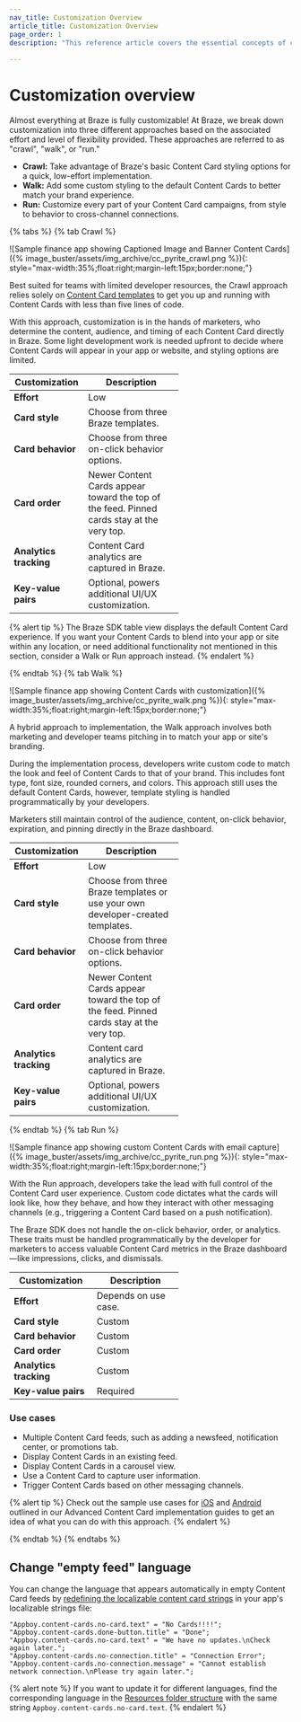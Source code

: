 ```yaml
---
nav_title: Customization Overview
article_title: Customization Overview
page_order: 1
description: "This reference article covers the essential concepts of customizing and extending the SDK messaging channels."
  
---
```


# Customization overview

Almost everything at Braze is fully customizable! At Braze, we break down customization into three different approaches based on the associated effort and level of flexibility provided. These approaches are referred to as "crawl", "walk", or "run."

- **Crawl:** Take advantage of Braze's basic Content Card styling options for a quick, low-effort implementation.
- **Walk:** Add some custom styling to the default Content Cards to better match your brand experience.
- **Run:** Customize every part of your Content Card campaigns, from style to behavior to cross-channel connections.

<style>
table {
  width: 60%;
}
table td {
    word-break: break-word;
}
</style>

{% tabs %}
{% tab Crawl %}

![Sample finance app showing Captioned Image and Banner Content Cards]({% image_buster/assets/img_archive/cc_pyrite_crawl.png %}){: style="max-width:35%;float:right;margin-left:15px;border:none;"}

Best suited for teams with limited developer resources, the Crawl approach relies solely on [Content Card templates]({{site.baseurl}}/user_guide/message_building_by_channel/content_cards/creative_details/) to get you up and running with Content Cards with less than five lines of code.

With this approach, customization is in the hands of marketers, who determine the content, audience, and timing of each Content Card directly in Braze. Some light development work is needed upfront to decide where Content Cards will appear in your app or website, and styling options are limited.

<table>
<thead>
  <tr>
    <th>Customization</th>
    <th>Description</th>
  </tr>
</thead>
<tbody>
  <tr>
    <td><b>Effort</b></td>
    <td>Low</td>
  </tr>
  <tr>
    <td><b>Card style</b></td>
    <td>Choose from three Braze templates.</td>
  </tr>
  <tr>
    <td><b>Card behavior</b></td>
    <td>Choose from three on-click behavior options.</td>
  </tr>
  <tr>
    <td><b>Card order</b></td>
    <td>Newer Content Cards appear toward the top of the feed. Pinned cards stay at the very top.</td> 
  </tr>
  <tr>
    <td><b>Analytics tracking</b></td>
    <td>Content Card analytics are captured in Braze.</td>
  </tr>
  <tr>
    <td><b>Key-value pairs</b></td>
    <td>Optional, powers additional UI/UX customization.</td>
  </tr>
</tbody>
</table>

{% alert tip %}
The Braze SDK table view displays the default Content Card experience. If you want your Content Cards to blend into your app or site within any location, or need additional functionality not mentioned in this section, consider a Walk or Run approach instead.
{% endalert %}

{% endtab %}
{% tab Walk %}

![Sample finance app showing Content Cards with customization]({% image_buster/assets/img_archive/cc_pyrite_walk.png %}){: style="max-width:35%;float:right;margin-left:15px;border:none;"}

A hybrid approach to implementation, the Walk approach involves both marketing and developer teams pitching in to match your app or site's branding. 

During the implementation process, developers write custom code to match the look and feel of Content Cards to that of your brand. This includes font type, font size, rounded corners, and colors. This approach still uses the default Content Cards, however, template styling is handled programmatically by your developers.

Marketers still maintain control of the audience, content, on-click behavior, expiration, and pinning directly in the Braze dashboard.

<table>
<thead>
  <tr>
    <th>Customization</th>
    <th>Description</th>
  </tr>
</thead>
<tbody>
  <tr>
    <td><b>Effort</b></td>
    <td>Low</td>
  </tr>
  <tr>
    <td><b>Card style</b></td>
    <td>Choose from three Braze templates or use your own developer-created templates.</td>
  </tr>
  <tr>
    <td><b>Card behavior</b></td>
    <td>Choose from three on-click behavior options.</td>
  </tr>
  <tr>
    <td><b>Card order</b></td>
    <td>Newer Content Cards appear toward the top of the feed. Pinned cards stay at the very top.</td>
  </tr>
  <tr>
    <td><b>Analytics tracking</b></td>
    <td>Content card analytics are captured in Braze.</td>
  </tr>
  <tr>
    <td><b>Key-value pairs</b></td>
    <td>Optional, powers additional UI/UX customization.</td>
  </tr>
</tbody>
</table>

{% endtab %}
{% tab Run %}

![Sample finance app showing custom Content Cards with email capture]({% image_buster/assets/img_archive/cc_pyrite_run.png %}){: style="max-width:35%;float:right;margin-left:15px;border:none;"}

With the Run approach, developers take the lead with full control of the Content Card user experience. Custom code dictates what the cards will look like, how they behave, and how they interact with other messaging channels (e.g., triggering a Content Card based on a push notification). 

The Braze SDK does not handle the on-click behavior, order, or analytics. These traits must be handled programmatically by the developer for marketers to access valuable Content Card metrics in the Braze dashboard—like impressions, clicks, and dismissals.

<table>
<thead>
  <tr>
    <th>Customization</th>
    <th>Description</th>
  </tr>
</thead>
<tbody>
  <tr>
    <td><b>Effort</b></td>
    <td>Depends on use case.</td>
  </tr>
  <tr>
    <td><b>Card style</b></td>
    <td>Custom</td>
  </tr>
  <tr>
    <td><b>Card behavior</b></td>
    <td>Custom</td>
  </tr>
  <tr>
    <td><b>Card order</b></td>
    <td>Custom</td>
  </tr>
  <tr>
    <td><b>Analytics tracking</b></td>
    <td>Custom</td>
  </tr>
  <tr>
    <td><b>Key-value pairs</b></td>
    <td>Required</td>
  </tr>
</tbody>
</table>

### Use cases

- Multiple Content Card feeds, such as adding a newsfeed, notification center, or promotions tab.
- Display Content Cards in an existing feed.
- Display Content Cards in a carousel view.
- Use a Content Card to capture user information.
- Trigger Content Cards based on other messaging channels.

{% alert tip %}
Check out the sample use cases for [iOS]({{site.baseurl}}/developer_guide/platform_integration_guides/ios/content_cards/implementation_guide/#sample-use-cases) and [Android]({{site.baseurl}}/developer_guide/platform_integration_guides/android/content_cards/implementation_guide/#sample-use-cases) outlined in our Advanced Content Card implementation guides to get an idea of what you can do with this approach.
{% endalert %}

{% endtab %}
{% endtabs %}

## Change "empty feed" language

You can change the language that appears automatically in empty Content Card feeds by [redefining the localizable content card strings](https://github.com/Appboy/appboy-ios-sdk/blob/3cca65b06f66085f5bc7c8e1ad267bf8bb1f0da7/AppboyUI/ABKContentCards/Resources/en.lproj/AppboyContentCardsLocalizable.strings) in your app's localizable strings file: 
```
"Appboy.content-cards.no-card.text" = "No Cards!!!!";
"Appboy.content-cards.done-button.title" = "Done";
"Appboy.content-cards.no-card.text" = "We have no updates.\nCheck again later.";
"Appboy.content-cards.no-connection.title" = "Connection Error";
"Appboy.content-cards.no-connection.message" = "Cannot establish network connection.\nPlease try again later.";
```
{% alert note %}
If you want to update it for different languages, find the corresponding language in the [Resources folder structure](https://github.com/Appboy/appboy-ios-sdk/tree/3cca65b06f66085f5bc7c8e1ad267bf8bb1f0da7/AppboyUI/ABKContentCards/Resources) with the same string `Appboy.content-cards.no-card.text`.
{% endalert %}


[1]: {{site.baseurl}}/developer_guide/platform_integration_guides/android/content_cards/customization/custom_styling/
[2]: {{site.baseurl}}/developer_guide/platform_integration_guides/ios/content_cards/customization/custom_styling/
[3]: {{site.baseurl}}/developer_guide/platform_integration_guides/web/content_cards/customization/custom_ui/